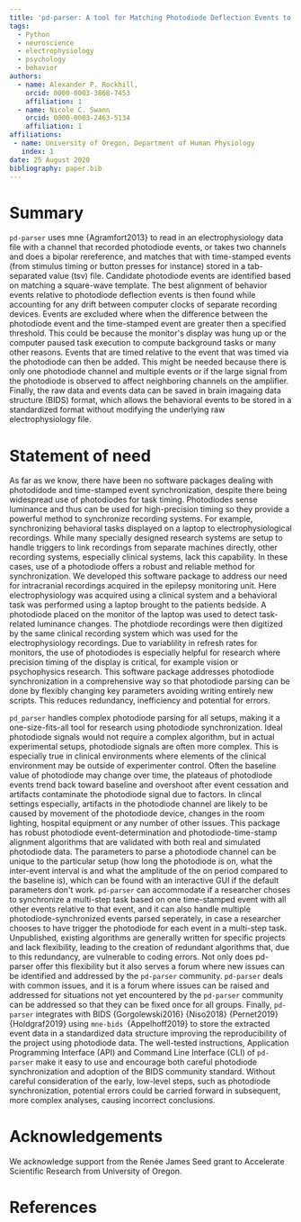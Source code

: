 ```yaml
---
title: 'pd-parser: A tool for Matching Photodiode Deflection Events to Time-Stamped Events'
tags:
  - Python
  - neuroscience
  - electrophysiology
  - psychology
  - behavior
authors:
  - name: Alexander P. Rockhill, 
    orcid: 0000-0003-3868-7453
    affiliation: 1
  - name: Nicole C. Swann
    orcid: 0000-0003-2463-5134
    affiliation: 1
affiliations:
 - name: University of Oregon, Department of Human Physiology
   index: 1
date: 25 August 2020
bibliography: paper.bib
---
```


# Summary

``pd-parser`` uses mne {Agramfort2013} to read in an electrophysiology data file with a channel that recorded photodiode events, or takes two channels and does a bipolar rereference, and matches that with time-stamped events (from stimulus timing or button presses for instance) stored in a tab-separated value (tsv) file. Candidate photodiode events are identified based on matching a square-wave template. The best alignment of behavior events relative to photodiode deflection events is then found while accounting for any drift between computer clocks of separate recording devices. Events are excluded where when the difference between the photodiode event and the time-stamped event are greater then a specified threshold. This could be because the monitor's display was hung up or the computer paused task execution to compute background tasks or many other reasons. Events that are timed relative to the event that was timed via the photodiode can then be added. This might be needed because there is only one photodiode channel and multiple events or if the large signal from the photodiode is observed to affect neighboring channels on the amplifier. Finally, the raw data and events data can be saved in brain imagaing data structure (BIDS) format, which allows the behavioral events to be stored in a standardized format without modifying the underlying raw electrophysiology file.

# Statement of need 

As far as we know, there have been no software packages dealing with photodidode and time-stamped event synchronization, despite there being widespread use of photodiodes for task timing. Photodiodes sense luminance and thus can be used for high-precision timing so they provide a powerful method to synchronize recording systems. For example, synchronizing behavioral tasks displayed on a laptop to electrophysiological recordings. While many specially designed research systems are setup to handle triggers to link recordings from separate machines directly, other recording systems, especially clinical systems, lack this capability. In these cases, use of a photodiode offers a robust and reliable method for synchronization. We developed this software package to address our need for intracranial recordings acquired in the epilepsy monitoring unit. Here electrophysiology was acquired using a clinical system and a behavioral task was performed using a laptop brought to the patients bedside. A photodiode placed on the monitor of the laptop was used to detect task-related luminance changes. The photdiode recordings were then digitized by the same clinical recording system which was  used for the electrophysiology recordings.  Due to variablility in refresh rates for monitors, the use of photodiodes is especially helpful for research where precision timing of the display is critical, for example vision or psychophysics research. This software package addresses photodiode synchronization in a comprehensive way so that photodiode parsing can be done by flexibly changing key parameters avoiding writing entirely new scripts. This reduces redundancy, inefficiency and potential for errors.

``pd_parser`` handles complex photodiode parsing for all setups, making it a one-size-fits-all tool for research using photodiode synchronization. Ideal photodiode signals would not require a complex algorithm, but in actual experimental setups, photodiode signals are often more complex. This is especially true in clinical environments where elements of the clinical environment may be outside of experimenter control. Often the baseline value of photodiode may change over time, the plateaus of photodiode events trend back toward baseline and overshoot after event cessation and artifacts contaminate the photodiode signal due to factors. In clincal settings especially, artifacts in the photodiode channel are likely to be caused by movement of the photodiode device, changes in the room lighting, hospital equipment or any number of other issues. This package has robust photodiode event-determination and photodiode-time-stamp alignment algorithms that are validated with both real and simulated photodiode data. The parameters to parse a photodiode channel can be unique to the particular setup (how long the photodiode is on, what the inter-event interval is and what the amplitude of the on period compared to the baseline is), which can be found with an interactive GUI if the default parameters don't work. ``pd-parser`` can accommodate if a researcher choses to synchronize a multi-step task based on one time-stamped event with all other events relative to that event, and it can also handle multiple photodiode-synchronized events parsed seperately, in case a researcher chooses to have trigger the photodiode for each event in a multi-step task. Unpublished, existing algorithms are generally written for specific projects and lack flexibility, leading to the creation of redundant algorithms that, due to this redundancy, are vulnerable to coding errors. Not only does pd-parser offer this flexibility but it also serves a forum where new issues can be identified and addressed by the ``pd-parser`` community. `pd-parser` deals with common issues, and it is a forum where issues can be raised and addressed for situations not yet encountered by the ``pd-parser`` community can be addressed so that they can be fixed once for all groups. Finally, ``pd-parser`` integrates with BIDS {Gorgolewski2016} {Niso2018} {Pernet2019} {Holdgraf2019} using ``mne-bids ``{Appelhoff2019} to store the extracted event data in a standardized data structure improving the reproducibility of the project using photodiode data. The well-tested instructions, Application Programming Interface (API) and Command Line Interface (CLI) of `pd-parser` make it easy to use and encourage both careful photodiode synchronization and adoption of the BIDS community standard. Without careful consideration of the early, low-level steps, such as photodiode synchronization, potential errors could be carried forward in subsequent, more complex analyses, causing incorrect conclusions.

# Acknowledgements

We acknowledge support from the Renée James Seed grant to Accelerate Scientific Research from University of Oregon.

# References